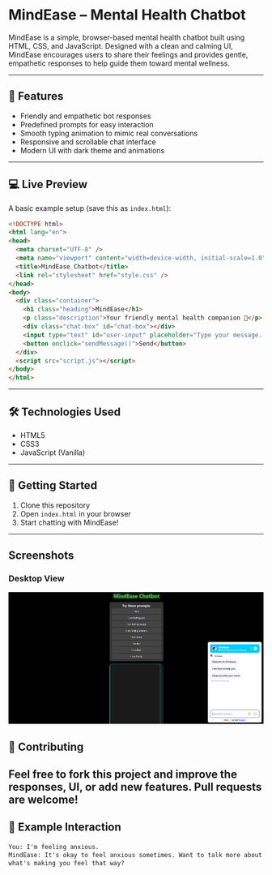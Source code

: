 # MindEase – Mental Health Chatbot

MindEase is a simple, browser-based mental health chatbot built using HTML, CSS, and JavaScript. Designed with a clean and calming UI, MindEase encourages users to share their feelings and provides gentle, empathetic responses to help guide them toward mental wellness.

---

## 🌟 Features

* Friendly and empathetic bot responses
* Predefined prompts for easy interaction
* Smooth typing animation to mimic real conversations
* Responsive and scrollable chat interface
* Modern UI with dark theme and animations

---

## 💻 Live Preview

A basic example setup (save this as `index.html`):

```html
<!DOCTYPE html>
<html lang="en">
<head>
  <meta charset="UTF-8" />
  <meta name="viewport" content="width=device-width, initial-scale=1.0" />
  <title>MindEase Chatbot</title>
  <link rel="stylesheet" href="style.css" />
</head>
<body>
  <div class="container">
    <h1 class="heading">MindEase</h1>
    <p class="description">Your friendly mental health companion 💬</p>
    <div class="chat-box" id="chat-box"></div>
    <input type="text" id="user-input" placeholder="Type your message..." />
    <button onclick="sendMessage()">Send</button>
  </div>
  <script src="script.js"></script>
</body>
</html>
```

---

## 🛠 Technologies Used

* HTML5
* CSS3
* JavaScript (Vanilla)

---

## 🚀 Getting Started

1. Clone this repository
2. Open `index.html` in your browser
3. Start chatting with MindEase!

---
## Screenshots

### Desktop View
![Desktop Screenshot](asset_1.png)

## 🤝 Contributing

Feel free to fork this project and improve the responses, UI, or add new features. Pull requests are welcome!
---
## 💬 Example Interaction

```
You: I'm feeling anxious.
MindEase: It's okay to feel anxious sometimes. Want to talk more about what's making you feel that way?
```



